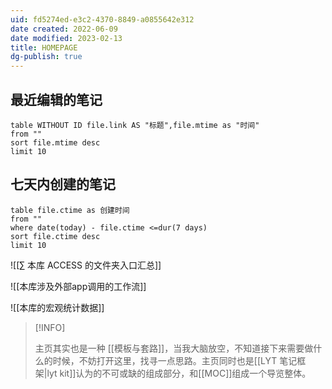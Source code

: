 ```yaml
---
uid: fd5274ed-e3c2-4370-8849-a0855642e312
date created: 2022-06-09
date modified: 2023-02-13
title: HOMEPAGE
dg-publish: true
---
```


## 最近编辑的笔记

```dataview
table WITHOUT ID file.link AS "标题",file.mtime as "时间"
from ""
sort file.mtime desc
limit 10
```

## 七天内创建的笔记

```dataview
table file.ctime as 创建时间
from ""
where date(today) - file.ctime <=dur(7 days)
sort file.ctime desc
limit 10
```

![[∑ 本库 ACCESS 的文件夹入口汇总]]

![[本库涉及外部app调用的工作流]]

![[本库的宏观统计数据]]

> [!INFO]
>
>  主页其实也是一种 [[模板与套路]]，当我大脑放空，不知道接下来需要做什么的时候，不妨打开这里，找寻一点思路。主页同时也是[[LYT 笔记框架|lyt kit]]认为的不可或缺的组成部分，和[[MOC]]组成一个导览整体。
